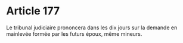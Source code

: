 # Article 177

Le tribunal judiciaire prononcera dans les dix jours sur la demande en mainlevée formée par les futurs époux, même mineurs.
